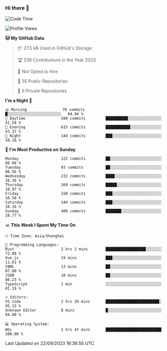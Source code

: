 ### Hi there 👋

<!--
**robinWongM/robinWongM** is a ✨ _special_ ✨ repository because its `README.md` (this file) appears on your GitHub profile.

Here are some ideas to get you started:

- 🔭 I’m currently working on ...
- 🌱 I’m currently learning ...
- 👯 I’m looking to collaborate on ...
- 🤔 I’m looking for help with ...
- 💬 Ask me about ...
- 📫 How to reach me: ...
- 😄 Pronouns: ...
- ⚡ Fun fact: ...
-->

<!--START_SECTION:waka-->
![Code Time](http://img.shields.io/badge/Code%20Time-151%20hrs%2013%20mins-blue)

![Profile Views](http://img.shields.io/badge/Profile%20Views-0-blue)

**🐱 My GitHub Data** 

> 📦 27.5 kB Used in GitHub's Storage 
 > 
> 🏆 539 Contributions in the Year 2023
 > 
> 🚫 Not Opted to Hire
 > 
> 📜 35 Public Repositories 
 > 
> 🔑 9 Private Repositories 
 > 
**I'm a Night 🦉** 

```text
🌞 Morning                70 commits          █░░░░░░░░░░░░░░░░░░░░░░░░   04.94 % 
🌆 Daytime                589 commits         ██████████░░░░░░░░░░░░░░░   41.54 % 
🌃 Evening                615 commits         ███████████░░░░░░░░░░░░░░   43.37 % 
🌙 Night                  144 commits         ███░░░░░░░░░░░░░░░░░░░░░░   10.16 % 
```
📅 **I'm Most Productive on Sunday** 

```text
Monday                   122 commits         ██░░░░░░░░░░░░░░░░░░░░░░░   08.60 % 
Tuesday                  93 commits          ██░░░░░░░░░░░░░░░░░░░░░░░   06.56 % 
Wednesday                232 commits         ████░░░░░░░░░░░░░░░░░░░░░   16.36 % 
Thursday                 269 commits         █████░░░░░░░░░░░░░░░░░░░░   18.97 % 
Friday                   150 commits         ███░░░░░░░░░░░░░░░░░░░░░░   10.58 % 
Saturday                 144 commits         ███░░░░░░░░░░░░░░░░░░░░░░   10.16 % 
Sunday                   408 commits         ███████░░░░░░░░░░░░░░░░░░   28.77 % 
```


📊 **This Week I Spent My Time On** 

```text
🕑︎ Time Zone: Asia/Shanghai

💬 Programming Languages: 
Rust                     2 hrs 2 mins        ██████████████████░░░░░░░   73.08 % 
Vue.js                   19 mins             ███░░░░░░░░░░░░░░░░░░░░░░   11.61 % 
YAML                     13 mins             ██░░░░░░░░░░░░░░░░░░░░░░░   07.80 % 
JSON                     10 mins             ██░░░░░░░░░░░░░░░░░░░░░░░   06.23 % 
TypeScript               1 min               ░░░░░░░░░░░░░░░░░░░░░░░░░   01.19 % 

🔥 Editors: 
VS Code                  2 hrs 39 mins       ████████████████████████░   95.12 % 
Unknown Editor           8 mins              █░░░░░░░░░░░░░░░░░░░░░░░░   04.88 % 

💻 Operating System: 
WSL                      2 hrs 47 mins       █████████████████████████   100.00 % 
```


 Last Updated on 22/09/2023 16:36:55 UTC
<!--END_SECTION:waka-->
